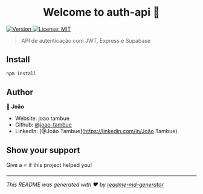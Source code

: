 <h1 align="center">Welcome to auth-api 👋</h1>
<p>
  <a href="https://www.npmjs.com/package/auth-api" target="_blank">
    <img alt="Version" src="https://img.shields.io/npm/v/auth-api.svg">
  </a>
  <a href="#" target="_blank">
    <img alt="License: MIT" src="https://img.shields.io/badge/License-MIT-yellow.svg" />
  </a>
</p>

> API de autenticação com JWT, Express e Supabase

## Install

```sh
npm install
```

## Author

👤 **João**

* Website: joao tambue
* Github: [@joao-tambue](https://github.com/joao-tambue)
* LinkedIn: [@João Tambue](https://linkedin.com/in/João Tambue)

## Show your support

Give a ⭐️ if this project helped you!

***
_This README was generated with ❤️ by [readme-md-generator](https://github.com/kefranabg/readme-md-generator)_